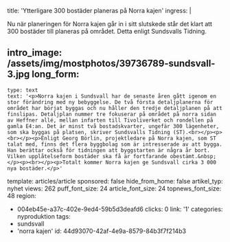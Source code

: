 title: 'Ytterligare 300 bostäder planeras på Norra kajen'
ingress: |
  <p>Nu när planeringen för Norra kajen går in i sitt slutskede står det klart att 300 bostäder till planeras på området. Detta enligt Sundsvalls Tidning.
  </p>
  
intro_image: /assets/img/mostphotos/39736789-sundsvall-3.jpg
long_form:
  -
    type: text
    text: '<p>Norra kajen i Sundsvall har de senaste åren gått igenom en stor förändring med ny bebyggelse. De två första detaljplanerna för området har börjat byggas och nu håller den tredje detaljplanen på att finslipas. Detaljplan nummer tre fokuserar på området på norra sidan av Heffner allé, mellan infarten till Tivoliverket och rondellen på gamla E4:an. Det är minst två bostadskvarter, ungefär 300 lägenheter, som ska byggas på platsen, skriver Sundsvalls Tidning (ST).<br></p><p><br></p><p>Enligt Georg Börlin, projektledare på Norra kajen, som ST talat med, finns det flera byggbolag som är intresserade av att bygga. Han berättar också för tidningen att byggstarten är några år bort. Vilken upplåtelseform bostäder ska få är fortfarande obestämt.&nbsp;</p><p><br></p><p>Totalt kommer Norra kajen ge Sundsvall cirka 3 000 nya bostäder.</p>'
template: articles/article
sponsored: false
hide_from_home: false
artikel_typ: nyhet
views: 262
puff_font_size: 24
article_font_size: 24
topnews_font_size: 48
region:
  - 004eb45e-a37c-402e-9ed4-59b5d3deafd6
clicks: 0
link: '1'
categories: nyproduktion
tags:
  - sundsvall
  - 'norra kajen'
id: 44d93070-42af-4e9a-8579-84b3f7f214b3
